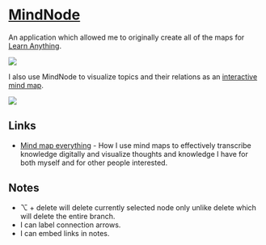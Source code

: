 # [MindNode](https://mindnode.com/)

An application which allowed me to originally create all of the maps for [Learn Anything](https://learn-anything.xyz).

![](https://raw.githubusercontent.com/learn-anything/learn-anything/2017/media/header.png)

I also use MindNode to visualize topics and their relations as an [interactive mind map](https://my.mindnode.com/16ppjh7Vs2ABJkgs7yyHo75KHymhoosayvDUyeRs#268.5,-734.1,1).

![](https://i.imgur.com/uzNNYiz.png)

## Links

- [Mind map everything](https://medium.com/@nikitavoloboev/mind-map-everything-d27670f70739) - How I use mind maps to effectively transcribe knowledge digitally and visualize thoughts and knowledge I have for both myself and for other people interested.

## Notes

- ⌥ + delete will delete currently selected node only unlike delete which will delete the entire branch.
- I can label connection arrows.
- I can embed links in notes.
